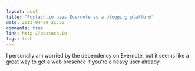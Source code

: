 ```yaml
---
layout: post
title: "Postach.io uses Evernote as a blogging platform"
date: 2013-04-09 21:36
comments: true
link: http://postach.io
tags: tech
---
```


I personally am worried by the dependency on Evernote, but it seems like a great way to get a web presence if you're a heavy user already.